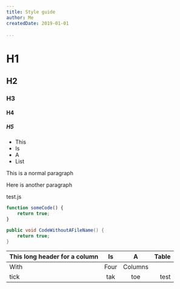 ```yaml
---
title: Style guide
author: Me
createdDate: 2019-01-01

...
```


# H1
## H2
### H3
#### H4
##### H5

- This
- Is
- A
- List

This is a normal paragraph  

Here is another paragraph

<div class="code-filename">test.js</div>

```js
function someCode() {
    return true;
}
```

```C#
public void CodeWithoutAFileName() {
    return true;
}
```

| This long header for a column |  Is   |    A    | Table |
| :---------------------------- | :---: | :-----: | ----: |
| With                          | Four  | Columns |       |
| tick                          |  tak  |   toe   |  test |

